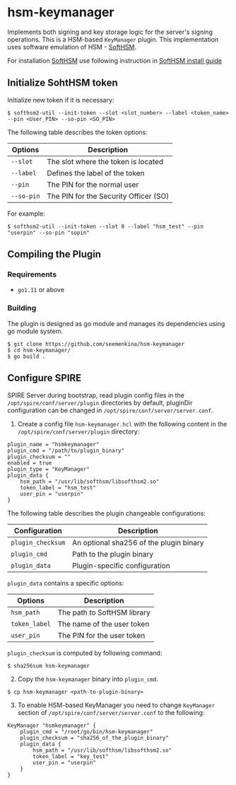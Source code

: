 # hsm-keymanager

Implements both signing and key storage logic for the server's signing operations. 
This is a HSM-based `KeyManager` plugin.
This implementation uses software emulation of HSM - [SoftHSM](https://www.opendnssec.org/softhsm/).

For installation [SoftHSM](https://www.opendnssec.org/softhsm/) use following instruction in [SoftHSM install guide](https://github.com/seemenkina/hsm-keymanager/blob/master/SOFTHSM.md)

## Initialize SohtHSM token

Initialize new token if it is necessary:

```
$ softhsm2-util --init-token --slot <slot_number> --label <token_name> --pin <User_PIN> --so-pin <SO_PIN>
```

The following table describes the token options: 

| Options	| Description |
| --- | ---|
|`--slot`|The slot where the token is located|
|`--label`|Defines the label of the token|
|`--pin`|The PIN for the normal user|
|`--so-pin`|The PIN for the Security Officer (SO)|

For example: 

```
$ softhsm2-util --init-token --slot 0 --label "hsm_test" --pin "userpin" --so-pin "sopin"
```

## Compiling the Plugin

### Requirements

* `go1.11` or above

### Building

The plugin is designed as go module and manages its dependencies using go module system.

```
$ git clone https://github.com/seemenkina/hsm-keymanager
$ cd hsm-keymanager/
$ go build .
```

## Configure SPIRE

SPIRE Server during bootstrap, read plugin config files in the `/opt/spire/conf/server/plugin` directories by default, pluginDir configuration can be changed in `/opt/spire/conf/server/server.conf`.

1. Create a config file `hsm-keymanager.hcl` with the following content in the `/opt/spire/conf/server/plugin` directory:
 
````  
plugin_name = "hsmkeymanager"
plugin_cmd = "/path/to/plugin_binary"
plugin_checksum = ""
enabled = true
plugin_type = "KeyManager"
plugin_data {
    hsm_path = "/usr/lib/softhsm/libsofthsm2.so"
    token_label = "hsm_test"
    user_pin = "userpin"
}
```` 
The following table describes the plugin changeable configurations:
   
| Configuration	| Description |
| --- | ---|
|`plugin_checksum`|An optional sha256 of the plugin binary|
|`plugin_cmd`|Path to the plugin binary|
|`plugin_data`|Plugin-specific configuration|


`plugin_data` contains a specific options: 

| Options	| Description |
| --- | ---|
|`hsm_path`|The path to SoftHSM library|
|`token_label`|The name of the user token|
|`user_pin`|The PIN for the user token|

`plugin_checksum` is computed by following command:

```
$ sha256sum hsm-keymanager
```

2. Copy the `hsm-keymanager` binary into `plugin_cmd`.

```
$ cp hsm-keymanager <path-to-plugin-binary>
```

3. To enable HSM-based KeyManager you need to change `KeyManager` section of `/opt/spire/conf/server/server.conf` to the following:

````
KeyManager "hsmkeymanager" {
    plugin_cmd = "/root/go/bin/hsm-keymanager"
    plugin_checksum = "sha256_of_the_plugin_binary"
    plugin_data {
        hsm_path = "/usr/lib/softhsm/libsofthsm2.so"
        token_label = "key_test"
        user_pin = "userpin"
    }
}
````
